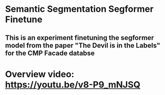 

# Semantic Segmentation Segformer Finetune

## This is an experiment finetuning the segformer model from the paper "The Devil is in the Labels" for the CMP Facade databse

# Overview video: https://youtu.be/v8-P9_mNJSQ
